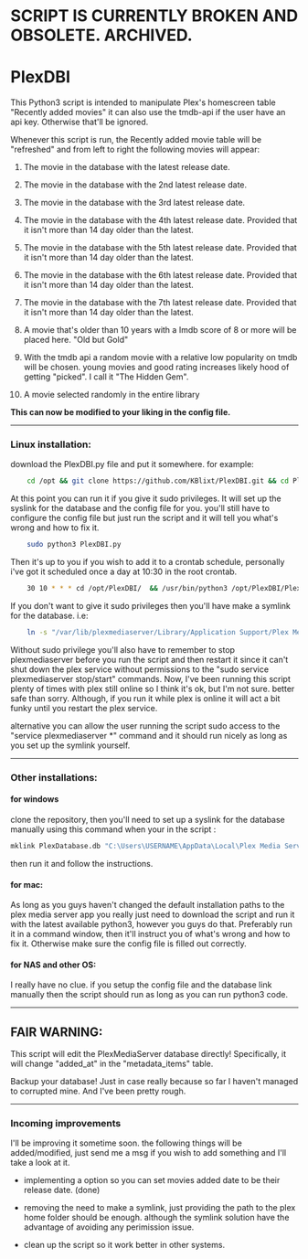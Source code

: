 
# SCRIPT IS CURRENTLY BROKEN AND OBSOLETE. ARCHIVED.


# PlexDBI

This Python3 script is intended to manipulate Plex's homescreen table "Recently added movies" it can also use the tmdb-api
if the user have an api key. Otherwise that'll be ignored.

Whenever this script is run, the Recently added movie table will be "refreshed" and from left to right
the following movies will appear:

1. The movie in the database with the latest release date.
2. The movie in the database with the 2nd latest release date.
3. The movie in the database with the 3rd latest release date.
4. The movie in the database with the 4th latest release date. Provided that it isn't more than 14 day older than the latest.
5. The movie in the database with the 5th latest release date. Provided that it isn't more than 14 day older than the latest.
6. The movie in the database with the 6th latest release date. Provided that it isn't more than 14 day older than the latest.
7. The movie in the database with the 7th latest release date. Provided that it isn't more than 14 day older than the latest.

8. A movie that's older than 10 years with a Imdb score of 8 or more will be placed here. "Old but Gold"

9. With  the tmdb api a random movie with a relative low popularity on tmdb will be chosen.
   young movies and good rating increases likely hood of getting "picked". I call it "The Hidden Gem".

10. A movie selected randomly in the entire library

**This can now be modified to your liking in the config file.**

----------
### Linux installation:

download the PlexDBI.py file and put it somewhere. for example:
```sh
    cd /opt && git clone https://github.com/KBlixt/PlexDBI.git && cd PlexDBI
```
At this point you can run it if you give it sudo privileges. It will set up the syslink for the database and the config file for you.
you'll still have to configure the config file but just run the script and it will tell you what's wrong and how to fix it.
```sh
    sudo python3 PlexDBI.py
```
Then it's up to you if you wish to add it to a crontab schedule, personally i've got it scheduled once a day at 10:30
in the root crontab.
```sh
    30 10 * * * cd /opt/PlexDBI/  && /usr/bin/python3 /opt/PlexDBI/PlexDBI.py
```
If you don't want to give it sudo privileges then you'll have make a symlink for the database. i.e:
```sh
    ln -s "/var/lib/plexmediaserver/Library/Application Support/Plex Media Server/Plug-in Support/Databases/com.plexapp.plugins.library.db" PlexDatabase.db
```
Without sudo privilege you'll also have to remember to stop plexmediaserver before you run the script and then restart it
since it can't shut down the plex service without permissions to the "sudo service plexmediaserver stop/start" commands.
Now, I've been running this script plenty of times with plex still online so I think it's ok, but I'm not sure.
better safe than sorry. Although, if you run it while plex is online it will act a bit funky until you restart the plex service.

alternative you can allow the user running the script sudo access to the "service plexmediaserver \*" command and it should run nicely as long as you set up the symlink yourself. 

----------
### Other installations:
#### for windows
clone the repository, then you'll need to set up a syslink for the database manually using this command when your in the script :

```sh
mklink PlexDatabase.db "C:\Users\USERNAME\AppData\Local\Plex Media Server\Plug-in Support\Databases\com.plexapp.plugins.library.db"
```

then run it and follow the instructions.

#### for mac:
As long as you guys haven't changed the default installation paths to the plex media server app
you really just need to download the script and run it with the latest available python3, however you guys do that.
Preferably run it in a command window, then it'll instruct you of what's wrong and how to fix it. Otherwise make sure
the config file is filled out correctly.

#### for NAS and other OS:
I really have no clue. if you setup the config file and the database link manually then the
script should run as long as you can run python3 code.

----------
## FAIR WARNING:

This script will edit the PlexMediaServer database directly! Specifically, it will change "added_at" in the
"metadata_items" table.

Backup your database! Just in case really because so far I haven't managed to corrupted mine. And I've been pretty rough.

----------

### Incoming improvements
I'll be improving it sometime soon. the following things will be added/modified, just send me a msg if you wish to add something and I'll
take a look at it.

- implementing a option so you can set movies added date to be their release date. (done)

- removing the need to make a symlink, just providing the path to the plex home folder should be enough. although the symlink solution 
have the advantage of avoiding any perimission issue.

- clean up the script so it work better in other systems.

